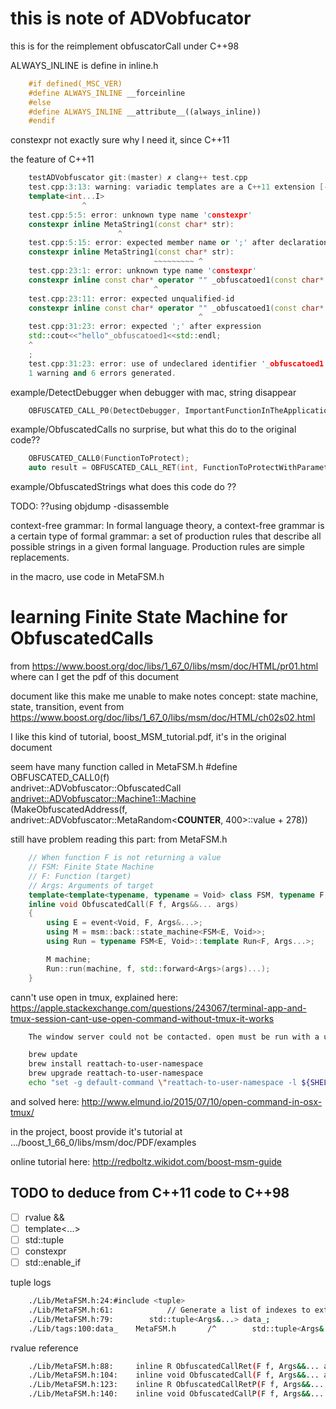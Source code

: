 # this is note of ADVobfucator
this is for the reimplement obfuscatorCall under C++98

ALWAYS_INLINE is define in inline.h
```cpp
    #if defined(_MSC_VER)
    #define ALWAYS_INLINE __forceinline
    #else
    #define ALWAYS_INLINE __attribute__((always_inline))
    #endif
```

constexpr
not exactly sure why I need it, since C++11

the feature of C++11
```cpp
    testADVobfuscator git:(master) ✗ clang++ test.cpp
    test.cpp:3:13: warning: variadic templates are a C++11 extension [-Wc++11-extensions]
    template<int...I>
                ^
    test.cpp:5:5: error: unknown type name 'constexpr'
    constexpr inline MetaString1(const char* str):
                        ^
    test.cpp:5:15: error: expected member name or ';' after declaration specifiers
    constexpr inline MetaString1(const char* str):
                                ~~~~~~~~~ ^
    test.cpp:23:1: error: unknown type name 'constexpr'
    constexpr inline const char* operator "" _obfuscatoed1(const char* str, size_t)
                                ^
    test.cpp:23:11: error: expected unqualified-id
    constexpr inline const char* operator "" _obfuscatoed1(const char* str, size_t)
                                          ^
    test.cpp:31:23: error: expected ';' after expression
    std::cout<<"hello"_obfuscatoed1<<std::endl;
    ^
    ;
    test.cpp:31:23: error: use of undeclared identifier '_obfuscatoed1'
    1 warning and 6 errors generated.
```

example/DetectDebugger
when debugger with mac, string disappear
```cpp
    OBFUSCATED_CALL_P0(DetectDebugger, ImportantFunctionInTheApplication);
```

example/ObfuscatedCalls
no surprise, but what this do to the original code??
```cpp
    OBFUSCATED_CALL0(FunctionToProtect);
    auto result = OBFUSCATED_CALL_RET(int, FunctionToProtectWithParameters, OBFUSCATED("did"), OBFUSCATED("again"));
```

example/ObfuscatedStrings
what does this code do ??

TODO: ??using objdump -disassemble <objectname>

context-free grammar: In formal language theory, a context-free grammar is a
certain type of formal grammar: a set of production rules that describe all
possible strings in a given formal language. Production rules are simple replacements.

in the macro, use code in MetaFSM.h

# learning Finite State Machine for ObfuscatedCalls
from https://www.boost.org/doc/libs/1_67_0/libs/msm/doc/HTML/pr01.html
where can I get the pdf of this document

document like this make me unable to make notes
concept: state machine, state, transition, event
from https://www.boost.org/doc/libs/1_67_0/libs/msm/doc/HTML/ch02s02.html

I like this kind of tutorial, boost_MSM_tutorial.pdf, it's in the original document

seem have many function called in MetaFSM.h
#define OBFUSCATED_CALL0(f) \
                andrivet::ADVobfuscator::ObfuscatedCall \
                <andrivet::ADVobfuscator::Machine1::Machine> \
                (MakeObfuscatedAddress(f, \
                andrivet::ADVobfuscator::MetaRandom<__COUNTER__, 400>::value + 278))

still have problem reading this part:
from MetaFSM.h
```cpp
    // When function F is not returning a value
    // FSM: Finite State Machine
    // F: Function (target)
    // Args: Arguments of target
    template<template<typename, typename = Void> class FSM, typename F, typename... Args>
    inline void ObfuscatedCall(F f, Args&&... args)
    {
        using E = event<Void, F, Args&...>;
        using M = msm::back::state_machine<FSM<E, Void>>;
        using Run = typename FSM<E, Void>::template Run<F, Args...>;

        M machine;
        Run::run(machine, f, std::forward<Args>(args)...);
    }
```

cann't use open in tmux, explained here:
https://apple.stackexchange.com/questions/243067/terminal-app-and-tmux-session-cant-use-open-command-without-tmux-it-works
```bash
    The window server could not be contacted. open must be run with a user logged in at the console, either as that user or as root.

    brew update
    brew install reattach-to-user-namespace
    brew upgrade reattach-to-user-namespace
    echo "set -g default-command \"reattach-to-user-namespace -l ${SHELL}\"" >> ~/.tmux.conf
```
and solved here:
http://www.elmund.io/2015/07/10/open-command-in-osx-tmux/

in the project, boost provide it's tutorial at .../boost_1_66_0/libs/msm/doc/PDF/examples

online tutorial here: http://redboltz.wikidot.com/boost-msm-guide

## TODO to deduce from C++11 code to C++98
- [ ] rvalue &&
- [ ] template<...>
- [ ] std::tuple
- [ ] constexpr
- [ ] std::enable_if

tuple logs
```bash
    ./Lib/MetaFSM.h:24:#include <tuple>
    ./Lib/MetaFSM.h:61:            // Generate a list of indexes to extract arguments from tuple
    ./Lib/MetaFSM.h:79:        std::tuple<Args&...> data_;
    ./Lib/tags:100:data_    MetaFSM.h       /^        std::tuple<Args&...> data_;$/;"       m       struct:andrivet::ADVobfuscator::event
```

rvalue reference
```bash
    ./Lib/MetaFSM.h:88:     inline R ObfuscatedCallRet(F f, Args&&... args)
    ./Lib/MetaFSM.h:104:    inline void ObfuscatedCall(F f, Args&&... args)
    ./Lib/MetaFSM.h:123:    inline R ObfuscatedCallRetP(F f, Args&&... args)
    ./Lib/MetaFSM.h:140:    inline void ObfuscatedCallP(F f, Args&&... args)
```
